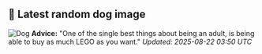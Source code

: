## 🐶 Latest random dog image
![Dog](https://images.dog.ceo/breeds/borzoi/n02090622_7351.jpg)
**Advice:** "One of the single best things about being an adult, is being able to buy as much LEGO as you want."
*Updated: 2025-08-22 03:50 UTC*
